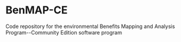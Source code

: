 # BenMAP-CE
Code repository for the environmental Benefits Mapping and Analysis Program--Community Edition software program

